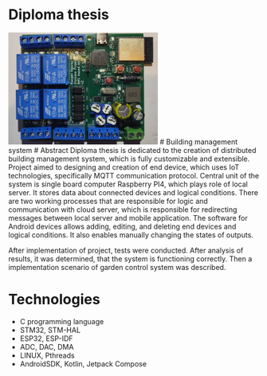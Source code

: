 # Diploma thesis
<img src="./FinalPCB.jpg" alt="Final pcb" width="300">
# Building management system
# Abstract
Diploma thesis is dedicated to the creation of distributed building management system, which is fully customizable and extensible. 
Project aimed to designing and creation of end device, which uses IoT technologies, specifically MQTT communication protocol. 
Central unit of the system is single board computer Raspberry PI4, which plays role of local server. It stores data about connected devices and logical conditions. 
There are two working processes that are responsible for logic and communication with cloud server, which is responsible for redirecting messages between local server and mobile application.
The software for Android devices allows adding, editing, and deleting end devices and logical conditions. It also enables manually changing the states of outputs.

After implementation of project, tests were conducted. After analysis of results, it was determined, that the system is functioning correctly. 
Then a implementation scenario of garden control system was described.

# Technologies
- C programming language
- STM32, STM-HAL
- ESP32, ESP-IDF
- ADC, DAC, DMA
- LINUX, Pthreads
- AndroidSDK, Kotlin, Jetpack Compose
